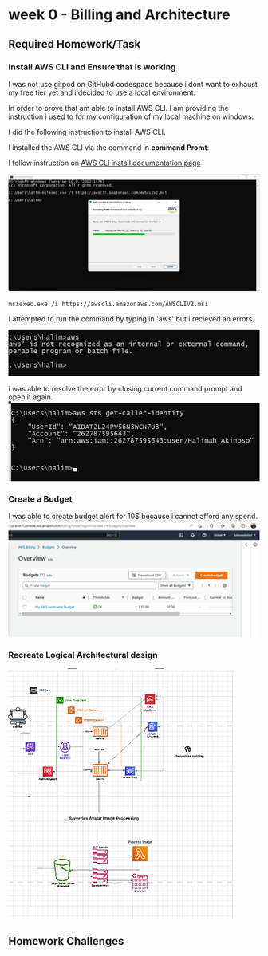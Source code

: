 # week 0 - Billing and Architecture

## Required Homework/Task

### Install AWS CLI and Ensure that is working
 I was not use gitpod on GitHubd codespace because i dont want to exhaust
my free tier yet and i decided to use a local environment.

In order to prove that am able to install AWS CLI.
I am providing the instruction i used to for my configuration of my local machine on windows.

I did the following instruction to install AWS CLI.

I installed the AWS CLI via the command in **command Promt**:

I follow instruction on [AWS CLI install documentation page](https://docs.aws.amazon.com/cli/latest/userguide/getting-started-install.html)

![Installing AWS CLI](assets/installing_window_cLI.png)

```
msiexec.exe /i https://awscli.amazonaws.com/AWSCLIV2.msi
```


I attempted to run the command by typing in 'aws'  but i recieved an errors.

![error message](assets/error_recieved.png)

i was able to resolve the error by closing current command prompt and open it again.
![Proof of working CLI](assets/Proof_of_install_aws_cli.png)
### Create a Budget
I  was able to create budget alert for 10$ because i cannot afford any spend.
![Budget Alert Created](assets/Budget_alert.png)

### Recreate Logical Architectural design

![Logical Architecture Design](assets/Recreate_Architectural_diagram.png)
## Homework Challenges

